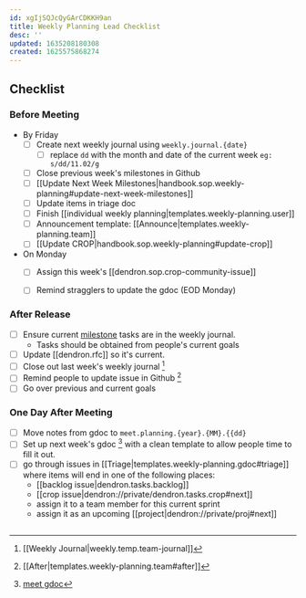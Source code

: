 ```yaml
---
id: xgIjSQJcQyGArCDKKH9an
title: Weekly Planning Lead Checklist
desc: ''
updated: 1635208180308
created: 1625575868274
---
```


## Checklist

### Before Meeting
- By Friday
  - [ ] Create next weekly journal using `weekly.journal.{date}` 
    - [ ] replace `dd` with the month and date of the current week `eg: s/dd/11.02/g`
  - [ ] Close previous week's milestones in Github
  - [ ] [[Update Next Week Milestones|handbook.sop.weekly-planning#update-next-week-milestones]]
  - [ ] Update items in triage doc
  - [ ] Finish [[individual weekly planning|templates.weekly-planning.user]]
  - [ ] Announcement template: [[Announce|templates.weekly-planning.team]]
  - [ ] [[Update CROP|handbook.sop.weekly-planning#update-crop]]
- On Monday
  - [ ] Assign this week's [[dendron.sop.crop-community-issue]]
  - [ ] Remind stragglers to update the gdoc (EOD Monday)


### After Release
  <!-- We'll automate this process, right now, not worth doing-->
- [ ] Ensure current [milestone](https://github.com/dendronhq/dendron/milestones) tasks are in the weekly journal.
  - Tasks should be obtained from people's current goals
- [ ] Update [[dendron.rfc]] so it's current.
- [ ] Close out last week's weekly journal [^1]
- [ ] Remind people to update issue in Github [^2] 
- [ ] Go over previous and current goals

### One Day After Meeting
- [ ] Move notes from gdoc to `meet.planning.{year}.{MM}.{{dd}`
- [ ] Set up next week's gdoc [^meet-gdoc] with a clean template to allow people time to fill it out.
- [ ] go through issues in [[Triage|templates.weekly-planning.gdoc#triage]] where items will end in one of the following places:
    - [[backlog issue|dendron.tasks.backlog]]
    - [[crop issue|dendron://private/dendron.tasks.crop#next]]
    - assign it to a team member for this current sprint
    - assign it as an upcoming [[project|dendron://private/proj#next]]


##

[^1]: [[Weekly Journal|weekly.temp.team-journal]] 
[^2]: [[After|templates.weekly-planning.team#after]]
[^meet-gdoc]: [meet gdoc](https://docs.google.com/document/d/1GEZfMMHLmz5AIvGoZrjM24TL7r_XjlmuerjEa2L9Pmo/edit#)
